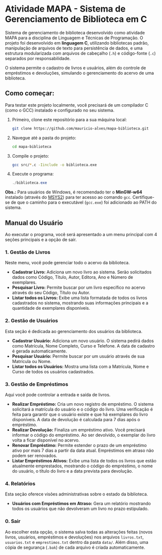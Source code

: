 # Atividade MAPA - Sistema de Gerenciamento de Biblioteca em C

Sistema de gerenciamento de biblioteca desenvolvido como atividade MAPA para a disciplina de Linguagem e Técnicas de Programação. O projeto foi desenvolvido em **linguagem C**, utilizando bibliotecas padrão, manipulação de arquivos de texto para persistência de dados, e uma estrutura modularizada com arquivos de cabeçalho (`.h`) e código-fonte (`.c`) separados por responsabilidade.

O sistema permite o cadastro de livros e usuários, além do controle de empréstimos e devoluções, simulando o gerenciamento do acervo de uma biblioteca.

## Como começar:

Para testar este projeto localmente, você precisará de um compilador C (como o GCC) instalado e configurado no seu sistema.

1.  Primeiro, clone este repositório para a sua máquina local:
    ```bash
    git clone https://github.com/mauricio-alves/mapa-biblioteca.git
    ```
2.  Navegue até a pasta do projeto:
    ```bash
    cd mapa-biblioteca
    ```
3.  Compile o projeto:
      ```bash
      gcc src/*.c -Iinclude -o biblioteca.exe
      ```
4.  Execute o programa:
    ```powershell
    ./biblioteca.exe
    ```

**Obs.:** Para usuários de Windows, é recomendado ter o **MinGW-w64** instalado (através do [MSYS2](https://www.msys2.org/)) para ter acesso ao comando `gcc`. Certifique-se de que o caminho para o executável (`gcc.exe`) foi adicionado ao PATH do sistema.

## Manual do Usuário

Ao executar o programa, você será apresentado a um menu principal com 4 seções principais e a opção de sair.

### 1. Gestão de Livros
Neste menu, você pode gerenciar todo o acervo da biblioteca.
- **Cadastrar Livro:** Adiciona um novo livro ao sistema. Serão solicitados dados como Código, Título, Autor, Editora, Ano e Número de exemplares.
- **Pesquisar Livro:** Permite buscar por um livro específico no acervo através do seu Código, Título ou Autor.
- **Listar todos os Livros:** Exibe uma lista formatada de todos os livros cadastrados no sistema, mostrando suas informações principais e a quantidade de exemplares disponíveis.

### 2. Gestão de Usuários
Esta seção é dedicada ao gerenciamento dos usuários da biblioteca.
- **Cadastrar Usuário:** Adiciona um novo usuário. O sistema pedirá dados como Matrícula, Nome Completo, Curso e Telefone. A data de cadastro é gerada automaticamente.
- **Pesquisar Usuário:** Permite buscar por um usuário através de sua Matrícula ou Nome.
- **Listar todos os Usuários:** Mostra uma lista com a Matrícula, Nome e Curso de todos os usuários cadastrados.

### 3. Gestão de Empréstimos
Aqui você pode controlar a entrada e saída de livros.
- **Realizar Empréstimo:** Cria um novo registro de empréstimo. O sistema solicitará a matrícula do usuário e o código do livro. Uma verificação é feita para garantir que o usuário existe e que há exemplares do livro disponíveis. A data de devolução é calculada para 7 dias após o empréstimo.
- **Realizar Devolução:** Finaliza um empréstimo ativo. Você precisará informar o código do empréstimo. Ao ser devolvido, o exemplar do livro volta a ficar disponível no acervo.
- **Renovar Empréstimo:** Permite estender o prazo de um empréstimo ativo por mais 7 dias a partir da data atual. Empréstimos em atraso não podem ser renovados.
- **Listar Empréstimos Ativos:** Exibe uma lista de todos os livros que estão atualmente emprestados, mostrando o código do empréstimo, o nome do usuário, o título do livro e a data prevista para devolução.

### 4. Relatórios
Esta seção oferece visões administrativas sobre o estado da biblioteca.
- **Usuários com Empréstimos em Atraso:** Gera um relatório mostrando todos os usuários que não devolveram um livro no prazo estipulado.

### 0. Sair
Ao escolher esta opção, o sistema salva todas as alterações feitas (novos livros, usuários, empréstimos e devoluções) nos arquivos `livros.txt`, `usuarios.txt` e `emprestimos.txt` dentro da pasta `data/`. Além disso, uma cópia de segurança (`.bak`) de cada arquivo é criada automaticamente.